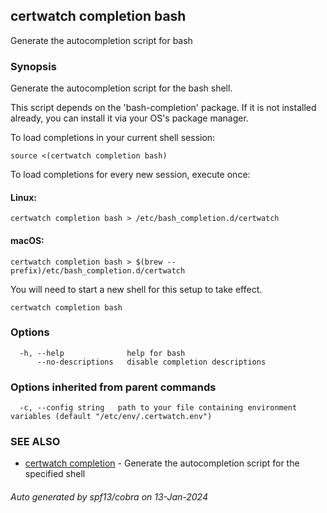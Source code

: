 ## certwatch completion bash

Generate the autocompletion script for bash

### Synopsis

Generate the autocompletion script for the bash shell.

This script depends on the 'bash-completion' package.
If it is not installed already, you can install it via your OS's package manager.

To load completions in your current shell session:

	source <(certwatch completion bash)

To load completions for every new session, execute once:

#### Linux:

	certwatch completion bash > /etc/bash_completion.d/certwatch

#### macOS:

	certwatch completion bash > $(brew --prefix)/etc/bash_completion.d/certwatch

You will need to start a new shell for this setup to take effect.


```
certwatch completion bash
```

### Options

```
  -h, --help              help for bash
      --no-descriptions   disable completion descriptions
```

### Options inherited from parent commands

```
  -c, --config string   path to your file containing environment variables (default "/etc/env/.certwatch.env")
```

### SEE ALSO

* [certwatch completion](certwatch_completion.md)	 - Generate the autocompletion script for the specified shell

###### Auto generated by spf13/cobra on 13-Jan-2024
